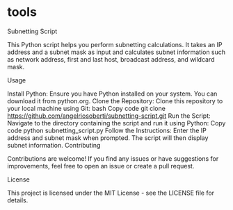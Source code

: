 # tools
Subnetting Script

This Python script helps you perform subnetting calculations. It takes an IP address and a subnet mask as input and calculates subnet information such as network address, first and last host, broadcast address, and wildcard mask.

Usage

Install Python: Ensure you have Python installed on your system. You can download it from python.org.
Clone the Repository: Clone this repository to your local machine using Git:
bash
Copy code
git clone https://github.com/angelriosoberti/subnetting-script.git
Run the Script: Navigate to the directory containing the script and run it using Python:
Copy code
python subnetting_script.py
Follow the Instructions: Enter the IP address and subnet mask when prompted. The script will then display subnet information.
Contributing

Contributions are welcome! If you find any issues or have suggestions for improvements, feel free to open an issue or create a pull request.

License

This project is licensed under the MIT License - see the LICENSE file for details.

